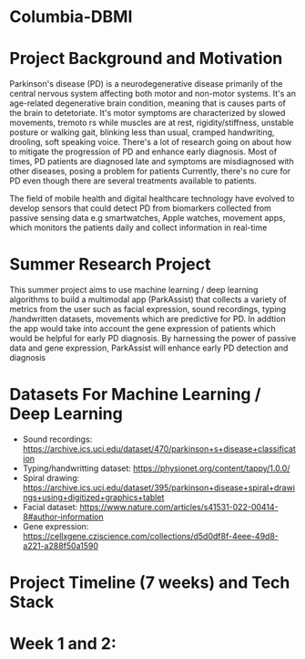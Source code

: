 # Columbia-DBMI
# Project Background and Motivation
Parkinson's disease (PD) is a neurodegenerative disease primarily of the central nervous system affecting both motor and non-motor systems. It's an age-related degenerative brain condition, meaning that is causes parts of the brain to detetoriate. It's motor symptoms are characterized by slowed movements, tremoto rs while muscles are at rest, rigidity/stiffness, unstable posture or walking gait, blinking less than usual, cramped handwriting, drooling, soft speaking voice. There's a lot of research going on about how to mitigate the progression of PD and enhance early diagnosis. Most of times, PD patients are diagnosed late and symptoms are misdiagnosed with other diseases, posing a problem for patients Currently, there's no cure for PD even though there are several treatments available to patients.

The field of mobile health and digital healthcare technology have evolved to develop sensors that could detect PD from biomarkers collected from passive sensing data e.g smartwatches, Apple watches, movement apps, which monitors the patients daily and collect information in real-time

# Summer Research Project
This summer project aims to use machine learning / deep learning algorithms to build a multimodal app (ParkAssist) that collects a variety of metrics from the user such as facial expression, sound recordings, typing /handwritten datasets, movements which are predictive for PD. In addtion the app would take into account the gene expression of patients which would be helpful for early PD diagnosis. By harnessing the power of passive data and gene expression, ParkAssist will enhance early PD detection and diagnosis

# Datasets For Machine Learning / Deep Learning 
 - Sound recordings: https://archive.ics.uci.edu/dataset/470/parkinson+s+disease+classification
-  Typing/handwritting dataset: https://physionet.org/content/tappy/1.0.0/
-  Spiral drawing: https://archive.ics.uci.edu/dataset/395/parkinson+disease+spiral+drawings+using+digitized+graphics+tablet
-  Facial dataset: https://www.nature.com/articles/s41531-022-00414-8#author-information
-  Gene expression: https://cellxgene.cziscience.com/collections/d5d0df8f-4eee-49d8-a221-a288f50a1590

# Project Timeline (7 weeks) and Tech Stack 
# Week 1 and 2: 
 

